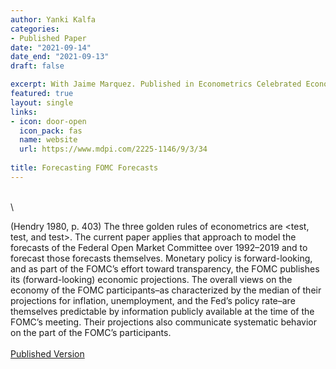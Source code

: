```yaml
---
author: Yanki Kalfa
categories:
- Published Paper
date: "2021-09-14"
date_end: "2021-09-13"
draft: false

excerpt: With Jaime Marquez. Published in Econometrics Celebrated Econometricians: David Hendry
featured: true
layout: single
links:
- icon: door-open
  icon_pack: fas
  name: website
  url: https://www.mdpi.com/2225-1146/9/3/34
  
title: Forecasting FOMC Forecasts
---
```

\
\

(Hendry 1980, p. 403) The three golden rules of econometrics are <test, test, and test>. The current paper applies that approach to model the forecasts of the Federal Open Market Committee over 1992–2019 and to forecast those forecasts themselves. Monetary policy is forward-looking, and as part of the FOMC’s effort toward transparency, the FOMC publishes its (forward-looking) economic projections. The overall views on the economy of the FOMC participants–as characterized by the median of their projections for inflation, unemployment, and the Fed’s policy rate–are themselves predictable by information publicly available at the time of the FOMC’s meeting. Their projections also communicate systematic behavior on the part of the FOMC’s participants.
\
\
[Published Version](https://yankikalfa.netlify.app/research/forecastingfomc/kalfa_marquez_forecasting_fomc.pdf)


